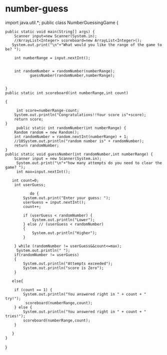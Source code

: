 # number-guess


   import java.util.*;
public class NumberGuessingGame
{
     
       
	public static void main(String[] args) {
	    Scanner input=new Scanner(System.in);
	    //ArrayList<Integer> scoreboard=new ArrayList<Integer>();
	   System.out.print("\n"+"What would you like the range of the game to be? ");
	  
        int numberRange = input.nextInt();
         
         
        int randomNumber = randomNumber(numberRange);
               guessNumber(randomNumber,numberRange);    
                    
	    
	}
	public static int scoreboard(int numberRange,int count)
	
	{
	    
	     int score=numberRange-count;
	    System.out.println("Congratulations!!Your score is"+score);
	    return score;
	}
         public static int randomNumber(int numberRange) {
        Random random = new Random();
        int randomNumber = random.nextInt(numberRange) + 1;
        //10System.out.println("random number is" + randomNumber);
        return randomNumber;
    }
    public static void guessNumber(int randomNumber,int numberRange) {
        Scanner input = new Scanner(System.in);
         System.out.print("\n"+"how many attempts do you need to clear the game? ");
         int max=input.nextInt();
        
       int count=0;
        int userGuess;
        
               do {
            System.out.print("Enter your guess: ");
            userGuess = input.nextInt();
            count++;

            if (userGuess < randomNumber) {
                System.out.println("Lower");
            } else // (userGuess < randomNumber)
            {
                System.out.println("Higher");
            }

        } while (randomNumber != userGuess&&count<=max);
         System.out.println(" ");
        if(randomNumber != userGuess)
        {
            System.out.println("Attempts exceeded");
            System.out.println("score is Zero");
        }

       else{

        if (count == 1) {
            System.out.println("You answered right in " + count + " try!");
             scoreboard(numberRange,count);
        } else {
            System.out.println("You answered right in " + count + " tries!");
            scoreboard(numberRange,count);
        }
        
       }
    }
}

